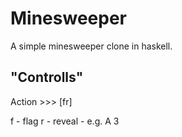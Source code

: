 # Minesweeper

A simple minesweeper clone in haskell.

## "Controlls"

Action >>> [fr] <pos>

f - flag
r - reveal
<pos> - e.g. A 3